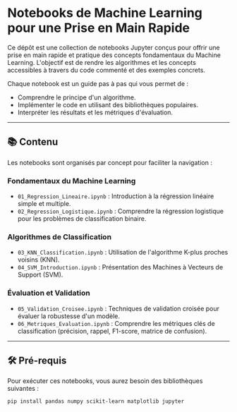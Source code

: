 # Notebooks de Machine Learning pour une Prise en Main Rapide

Ce dépôt est une collection de notebooks Jupyter conçus pour offrir une prise en main rapide et pratique des concepts fondamentaux du Machine Learning. L'objectif est de rendre les algorithmes et les concepts accessibles à travers du code commenté et des exemples concrets.

Chaque notebook est un guide pas à pas qui vous permet de :
* Comprendre le principe d'un algorithme.
* Implémenter le code en utilisant des bibliothèques populaires.
* Interpréter les résultats et les métriques d'évaluation.

---

## 📚 Contenu

Les notebooks sont organisés par concept pour faciliter la navigation :

### Fondamentaux du Machine Learning
* `01_Regression_Lineaire.ipynb` : Introduction à la régression linéaire simple et multiple.
* `02_Regression_Logistique.ipynb` : Comprendre la régression logistique pour les problèmes de classification binaire.

### Algorithmes de Classification
* `03_KNN_Classification.ipynb` : Utilisation de l'algorithme K-plus proches voisins (KNN).
* `04_SVM_Introduction.ipynb` : Présentation des Machines à Vecteurs de Support (SVM).

### Évaluation et Validation
* `05_Validation_Croisee.ipynb` : Techniques de validation croisée pour évaluer la robustesse d'un modèle.
* `06_Metriques_Evaluation.ipynb` : Comprendre les métriques clés de classification (précision, rappel, F1-score, matrice de confusion).

---

## 🛠️ Pré-requis

Pour exécuter ces notebooks, vous aurez besoin des bibliothèques suivantes :

```bash
pip install pandas numpy scikit-learn matplotlib jupyter
